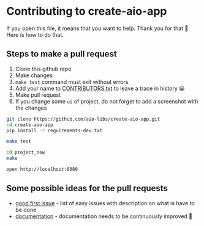 # Contributing to create-aio-app

If you open this file, it means that you want to help. Thank you for that 🤗 
Here is how to do that.

## Steps to make a pull request

1. Clone this github repo
2. Make changes
3. `make test` command must exit without errors
4. Add your name to [CONTRIBUTORS.txt](https://github.com/aio-libs/create-aio-app/blob/master/CONTRIBUTORS.txt) to leave a trace in history 😀
5. Make pull request
6. If you change some `ui` of project, do not forget to add a screenshot with the changes

```bash
git clone https://github.com/aio-libs/create-aio-app.git
cd create-aio-app   
pip install -r requirements-dev.txt

make test

cd project_new 
make

open http://localhost:8080
```

## Some possible ideas for the pull requests

 - [good first issue](https://github.com/aio-libs/create-aio-app/issues?q=is%3Aissue+is%3Aopen+label%3A%22good+first+issue%22) - list of easy issues with description on what is have to be done
 - [documentation](https://create-aio-app.readthedocs.io/) - documentation needs to be continuously improved 🧐
